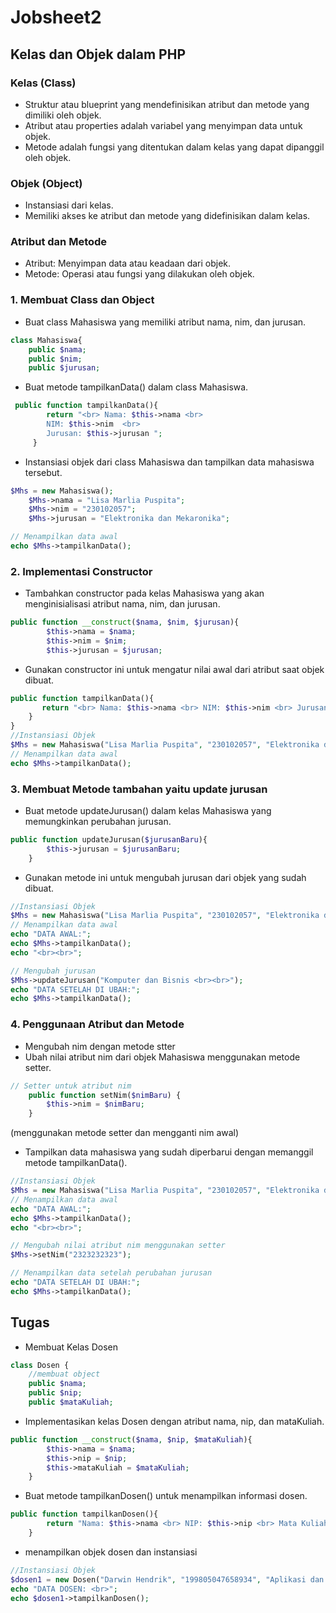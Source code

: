 # Jobsheet2
## Kelas dan Objek dalam PHP
### Kelas (Class)
- Struktur atau blueprint yang mendefinisikan atribut dan metode yang dimiliki oleh objek.
- Atribut atau properties adalah variabel yang menyimpan data untuk objek.
- Metode adalah fungsi yang ditentukan dalam kelas yang dapat dipanggil oleh objek.
### Objek (Object)
- Instansiasi dari kelas.
- Memiliki akses ke atribut dan metode yang didefinisikan dalam kelas.
### Atribut dan Metode
- Atribut: Menyimpan data atau keadaan dari objek.
- Metode: Operasi atau fungsi yang dilakukan oleh objek.

### 1. Membuat Class dan Object
- Buat class Mahasiswa yang memiliki atribut nama, nim, dan jurusan.
```php
class Mahasiswa{
    public $nama;
    public $nim;
    public $jurusan;
```
- Buat metode tampilkanData() dalam class Mahasiswa.
```php
 public function tampilkanData(){
        return "<br> Nama: $this->nama <br>
        NIM: $this->nim  <br> 
        Jurusan: $this->jurusan ";
     }
```
- Instansiasi objek dari class Mahasiswa dan tampilkan data mahasiswa tersebut.
```php
$Mhs = new Mahasiswa();
    $Mhs->nama = "Lisa Marlia Puspita";
    $Mhs->nim = "230102057";
    $Mhs->jurusan = "Elektronika dan Mekaronika";

// Menampilkan data awal
echo $Mhs->tampilkanData();
```
### 2. Implementasi Constructor
- Tambahkan constructor pada kelas Mahasiswa yang akan menginisialisasi
atribut nama, nim, dan jurusan.
```php
public function __construct($nama, $nim, $jurusan){
        $this->nama = $nama;
        $this->nim = $nim;
        $this->jurusan = $jurusan;
```
- Gunakan constructor ini untuk mengatur nilai awal dari atribut saat objek dibuat.
```php
public function tampilkanData(){
       return "<br> Nama: $this->nama <br> NIM: $this->nim <br> Jurusan: $this->jurusan";
    }
}
//Instansiasi Objek
$Mhs = new Mahasiswa("Lisa Marlia Puspita", "230102057", "Elektronika dan Mekaronika");
// Menampilkan data awal
echo $Mhs->tampilkanData();
```
### 3. Membuat Metode tambahan yaitu update jurusan
- Buat metode updateJurusan() dalam kelas Mahasiswa yang memungkinkan
perubahan jurusan.
```php
public function updateJurusan($jurusanBaru){
        $this->jurusan = $jurusanBaru;
    }
```
- Gunakan metode ini untuk mengubah jurusan dari objek yang sudah dibuat.
```php
//Instansiasi Objek
$Mhs = new Mahasiswa("Lisa Marlia Puspita", "230102057", "Elektronika dan Mekaronika");
// Menampilkan data awal
echo "DATA AWAL:";
echo $Mhs->tampilkanData();
echo "<br><br>";

// Mengubah jurusan
$Mhs->updateJurusan("Komputer dan Bisnis <br><br>");
echo "DATA SETELAH DI UBAH:";
echo $Mhs->tampilkanData();
```
### 4. Penggunaan Atribut dan Metode
- Mengubah nim dengan metode stter
- Ubah nilai atribut nim dari objek Mahasiswa menggunakan metode setter.
```php
// Setter untuk atribut nim
    public function setNim($nimBaru) {
        $this->nim = $nimBaru;
    }
```
(menggunakan metode setter dan mengganti nim awal)
- Tampilkan data mahasiswa yang sudah diperbarui dengan memanggil metode
tampilkanData().
```php
//Instansiasi Objek
$Mhs = new Mahasiswa("Lisa Marlia Puspita", "230102057", "Elektronika dan Mekaronika");
// Menampilkan data awal
echo "DATA AWAL:";
echo $Mhs->tampilkanData();
echo "<br><br>";

// Mengubah nilai atribut nim menggunakan setter
$Mhs->setNim("2323232323");

// Menampilkan data setelah perubahan jurusan
echo "DATA SETELAH DI UBAH:";
echo $Mhs->tampilkanData();
```

## Tugas
- Membuat Kelas Dosen
```php
class Dosen {
    //membuat object
    public $nama;
    public $nip;
    public $mataKuliah;
```
- Implementasikan kelas Dosen dengan atribut nama, nip, dan mataKuliah.
```php
public function __construct($nama, $nip, $mataKuliah){
        $this->nama = $nama;
        $this->nip = $nip;
        $this->mataKuliah = $mataKuliah;
    }
```
- Buat metode tampilkanDosen() untuk menampilkan informasi dosen.
```php
public function tampilkanDosen(){
        return "Nama: $this->nama <br> NIP: $this->nip <br> Mata Kuliah: $this->mataKuliah ";
    }
```
- menampilkan objek dosen dan instansiasi
```php
//Instansiasi Objek
$dosen1 = new Dosen("Darwin Hendrik", "199805047658934", "Aplikasi dan Komputer");
echo "DATA DOSEN: <br>";
echo $dosen1->tampilkanDosen();
```


